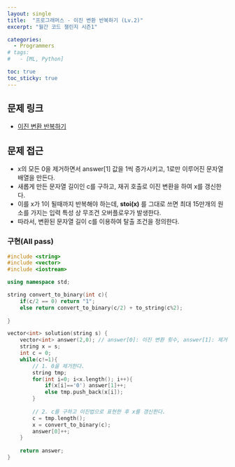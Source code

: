 ```yaml
---
layout: single
title:  "프로그래머스 - 이진 변환 반복하기 (Lv.2)"
excerpt: "월간 코드 챌린지 시즌1"

categories:
  - Programmers
# tags:
#   - [ML, Python]

toc: true
toc_sticky: true
---
```


## 문제 링크
- [이진 변환 반복하기](https://school.programmers.co.kr/learn/courses/30/lessons/70129#)

## 문제 접근
- x의 모든 0을 제거하면서 answer[1] 값을 1씩 증가시키고, 1로만 이루어진 문자열 배열을 만든다.
- 새롭게 만든 문자열 길이인 c를 구하고, 재귀 호출로 이진 변환을 하여 x를 갱신한다.
- 이를 x가 1이 될때까지 반복해야 하는데, **stoi(x)** 를 그대로 쓰면 최대 15만개의 원소를 가지는 입력 특성 상 무조건 오버플로우가 발생한다.
- 따라서, 변환된 문자열 길이 c를 이용하여 탈출 조건을 정의한다.

### 구현(All pass)
```c++
#include <string>
#include <vector>
#include <iostream>

using namespace std;

string convert_to_binary(int c){
    if(c/2 == 0) return "1";
    else return convert_to_binary(c/2) + to_string(c%2);
    
}

vector<int> solution(string s) {
    vector<int> answer(2,0); // answer[0]: 이진 변환 횟수, answer[1]: 제거된 0의 개수
    string x = s;
    int c = 0;
    while(c!=1){
        // 1. 0을 제거한다.
        string tmp;
        for(int i=0; i<x.length(); i++){
            if(x[i]=='0') answer[1]++;
            else tmp.push_back(x[i]);
        }
        
        // 2. c를 구하고 이진법으로 표현한 후 x를 갱신한다.
        c = tmp.length();
        x = convert_to_binary(c);
        answer[0]++;
    }
    
    return answer;
}

```